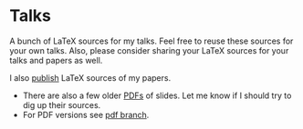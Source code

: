 # Talks #

A bunch of LaTeX sources for my talks. Feel free to reuse these sources for your own talks. Also, please consider sharing your LaTeX sources for your talks and papers as well. 

I also [publish](https://bitbucket.org/malb/publications) LaTeX sources of my papers.

- There are also a few older [PDFs](https://bitbucket.org/malb/talks/downloads) of slides. Let me know if I should try to dig up their sources.
- For PDF versions see [pdf branch](https://bitbucket.org/malb/talks/src/pdf).

